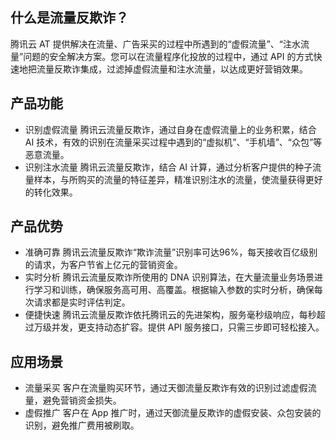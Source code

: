 ## 什么是流量反欺诈？
腾讯云 AT 提供解决在流量、广告采买的过程中所遇到的“虚假流量”、“注水流量”问题的安全解决方案。您可以在流量程序化投放的过程中，通过 API 的方式快速地把流量反欺诈集成，过滤掉虚假流量和注水流量，以达成更好营销效果。

## 产品功能
- 识别虚假流量
腾讯云流量反欺诈，通过自身在虚假流量上的业务积累，结合 AI 技术，有效的识别在流量采买过程中遇到的“虚拟机”、“手机墙”、“众包”等恶意流量。
- 识别注水流量
腾讯云流量反欺诈，结合 AI 计算，通过分析客户提供的种子流量样本，与所购买的流量的特征差异，精准识别注水的流量，使流量获得更好的转化效果。

## 产品优势
- 准确可靠
腾讯云流量反欺诈“欺诈流量”识别率可达96%，每天接收百亿级别的请求，为客户节省上亿元的营销资金。
- 实时分析
腾讯云流量反欺诈所使用的 DNA 识别算法，在大量流量业务场景进行学习和训练，确保服务高可用、高覆盖。根据输入参数的实时分析，确保每次请求都是实时评估判定。
- 便捷快速
腾讯云流量反欺诈依托腾讯云的先进架构，服务毫秒级响应，每秒超过万级并发，更支持动态扩容。提供 API 服务接口，只需三步即可轻松接入。

## 应用场景
- 流量采买
客户在流量购买环节，通过天御流量反欺诈有效的识别过滤虚假流量，避免营销资金损失。
- 虚假推广
客户在 App 推广时，通过天御流量反欺诈的虚假安装、众包安装的识别，避免推广费用被刷取。

